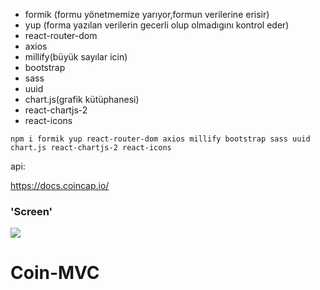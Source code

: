 - formik (formu yönetmemize yarıyor,formun verilerine erisir)
- yup (forma yazılan verilerin gecerli olup olmadıgını kontrol eder)
- react-router-dom
- axios
- millify(büyük sayılar icin)
- bootstrap
- sass
- uuid
- chart.js(grafik kütüphanesi)
- react-chartjs-2
- react-icons

`npm i formik yup react-router-dom axios millify bootstrap sass uuid chart.js react-chartjs-2 react-icons`

api:

https://docs.coincap.io/

### 'Screen'

![](coin.gif)
# Coin-MVC
